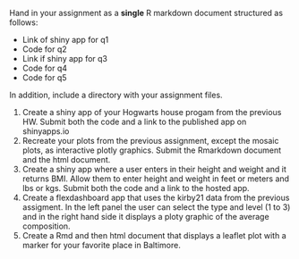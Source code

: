 Hand in your assignment as a **single** R markdown document structured as follows:

* Link of shiny app for q1
* Code for q2
* Link if shiny app for q3
* Code for q4
* Code for q5

In addition, include a directory with your assignment files.

1. Create a shiny app of your Hogwarts house progam from the previous HW. Submit both the code and a link to the published app on shinyapps.io
2. Recreate your plots from the previous assignment, except the mosaic plots, as interactive plotly graphics. Submit the Rmarkdown document and the html document.
3. Create a shiny app where a user enters in their height and weight and it returns BMI. Allow them to enter height and weight in feet or meters and lbs or kgs. Submit both the code and a link to the hosted app.
4. Create a flexdashboard app that uses the kirby21 data from the previous assigment. In the left panel the user can select the type and level (1 to 3) and in the right hand side it displays a ploty graphic of the average composition.
5. Create a Rmd and then html document that displays a leaflet plot with a marker for your favorite place in Baltimore.
